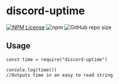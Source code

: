 # discord-uptime
[![NPM License](https://img.shields.io/npm/l/all-contributors.svg?style=flat)](https://github.com/Kevin621/discord-uptime/blob/master/LICENSE) ![npm](https://img.shields.io/npm/v/discord-uptime) ![GitHub repo size](https://img.shields.io/github/repo-size/kevin621/discord-uptime)
## Usage

    const time = require("discord-uptime")

	console.log(time())
	//Outputs time in an easy to read string
